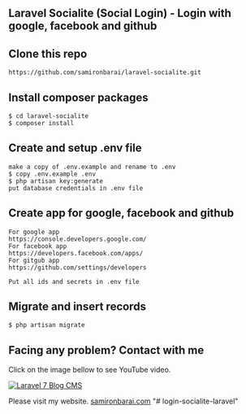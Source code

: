 ## Laravel Socialite (Social Login) - Login with google, facebook and github

## Clone this repo

```
https://github.com/samironbarai/laravel-socialite.git
```

## Install composer packages

```
$ cd laravel-socialite
$ composer install
```

## Create and setup .env file

```
make a copy of .env.example and rename to .env
$ copy .env.example .env
$ php artisan key:generate
put database credentials in .env file
```

## Create app for google, facebook and github

```
For google app
https://console.developers.google.com/
For facebook app
https://developers.facebook.com/apps/
For gitgub app
https://github.com/settings/developers

Put all ids and secrets in .env file
```

## Migrate and insert records

```
$ php artisan migrate
```

## Facing any problem? Contact with me

Click on the image bellow to see YouTube video.

[![Laravel 7 Blog CMS](https://img.youtube.com/vi/jIckLu1cKew/0.jpg)](https://www.youtube.com/watch?v=jIckLu1cKew)

Please visit my website.
[samironbarai.com](https://samironbarai.com)
"# login-socialite-laravel"
#

